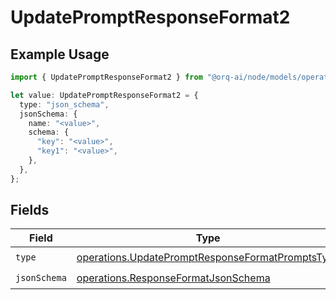 # UpdatePromptResponseFormat2

## Example Usage

```typescript
import { UpdatePromptResponseFormat2 } from "@orq-ai/node/models/operations";

let value: UpdatePromptResponseFormat2 = {
  type: "json_schema",
  jsonSchema: {
    name: "<value>",
    schema: {
      "key": "<value>",
      "key1": "<value>",
    },
  },
};
```

## Fields

| Field                                                                                                                | Type                                                                                                                 | Required                                                                                                             | Description                                                                                                          |
| -------------------------------------------------------------------------------------------------------------------- | -------------------------------------------------------------------------------------------------------------------- | -------------------------------------------------------------------------------------------------------------------- | -------------------------------------------------------------------------------------------------------------------- |
| `type`                                                                                                               | [operations.UpdatePromptResponseFormatPromptsType](../../models/operations/updatepromptresponseformatpromptstype.md) | :heavy_check_mark:                                                                                                   | N/A                                                                                                                  |
| `jsonSchema`                                                                                                         | [operations.ResponseFormatJsonSchema](../../models/operations/responseformatjsonschema.md)                           | :heavy_check_mark:                                                                                                   | N/A                                                                                                                  |